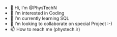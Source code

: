 - 👋 Hi, I’m @PhysTechN
- 👀 I’m interested in Coding
- 🌱 I’m currently learning SQL
- 💞️ I’m looking to collaborate on special Project :-)
- 📫 How to reach me (phystech.ir)

<!---
PhysTechN/PhysTechN is a ✨ special ✨ repository because its `README.md` (this file) appears on your GitHub profile.
You can click the Preview link to take a look at your changes.
--->
